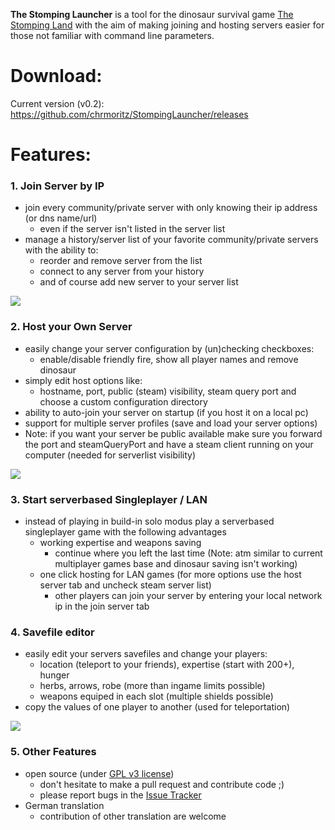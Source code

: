 **The Stomping Launcher** is a tool for the dinosaur survival game [The Stomping Land](http://www.thestompingland.com/) with the aim of making joining and hosting servers easier for those not familiar with command line parameters.

# Download: 

Current version (v0.2): https://github.com/chrmoritz/StompingLauncher/releases

# Features:

### 1. Join Server by IP
* join every community/private server with only knowing their ip address (or dns name/url)
  * even if the server isn't listed in the server list
* manage a history/server list of your favorite community/private servers with the ability to:
  * reorder and remove server from the list
  * connect to any server from your history
  * and of course add new server to your server list

![](https://github.com/chrmoritz/StompingLauncher/releases/download/0.1/sll2.png)


### 2. Host your Own Server
* easily change your server configuration by (un)checking checkboxes:
  * enable/disable friendly fire, show all player names and remove dinosaur
* simply edit host options like:
  * hostname, port, public (steam) visibility, steam query port and choose a custom configuration directory
* ability to auto-join your server on startup (if you host it on a local pc)
* support for multiple server profiles (save and load your server options)
* Note: if you want your server be public available make sure you forward the port and steamQueryPort and have a steam client running on your computer (needed for serverlist visibility)

![](https://github.com/chrmoritz/StompingLauncher/releases/download/0.1/sll1.png)

### 3. Start serverbased Singleplayer / LAN
* instead of playing in build-in solo modus play a serverbased singleplayer game with the following advantages
  * working expertise and weapons saving
    * continue where you left the last time (Note: atm similar to current multiplayer games base and dinosaur saving isn't working)
  * one click hosting for LAN games (for more options use the host server tab and uncheck steam server list)
    * other players can join your server by entering your local network ip in the join server tab

### 4. Savefile editor
* easily edit your servers savefiles and change your players:
  * location (teleport to your friends), expertise (start with 200+), hunger
  * herbs, arrows, robe (more than ingame limits possible)
  * weapons equiped in each slot (multiple shields possible)
* copy the values of one player to another (used for teleportation)

 ![](https://github.com/chrmoritz/StompingLauncher/releases/download/0.1/sll3.png)

### 5. Other Features
* open source (under [GPL v3 license](LICENCE.txt))
  * don't hesitate to make a pull request and contribute code ;)
  * please report bugs in the [Issue Tracker](https://github.com/chrmoritz/StompingLauncher/issues)
* German translation
  * contribution of other translation are welcome 
